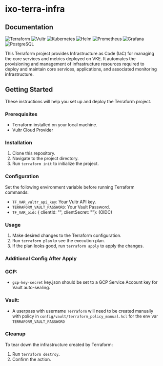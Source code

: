 
# ixo-terra-infra

## Documentation
![Terraform](https://img.shields.io/badge/Terraform-%23623CE4.svg?style=for-the-badge&logo=Terraform&logoColor=white)
![Vultr](https://img.shields.io/badge/Vultr-%230056D2.svg?style=for-the-badge&logo=Vultr&logoColor=white)
![Kubernetes](https://img.shields.io/badge/Kubernetes-%23326CE5.svg?style=for-the-badge&logo=Kubernetes&logoColor=white)
![Helm](https://img.shields.io/badge/Helm-%23093D5E.svg?style=for-the-badge&logo=Helm&logoColor=white)
![Prometheus](https://img.shields.io/badge/Prometheus-%23E6522C.svg?style=for-the-badge&logo=Prometheus&logoColor=white)
![Grafana](https://img.shields.io/badge/Grafana-%23F46800.svg?style=for-the-badge&logo=Grafana&logoColor=white)
![PostgreSQL](https://img.shields.io/badge/PostgreSQL-%23316192.svg?style=for-the-badge&logo=postgresql&logoColor=white)

This Terraform project provides Infrastructure as Code (IaC) for managing the core services and metrics deployed on VKE. 
It automates the provisioning and management of infrastructure resources required to deploy and maintain core services, applications, and associated monitoring infrastructure.

## Getting Started

These instructions will help you set up and deploy the Terraform project.

### Prerequisites

- Terraform installed on your local machine.
- Vultr Cloud Provider

### Installation

1. Clone this repository.
2. Navigate to the project directory.
3. Run `terraform init` to initialize the project.

### Configuration

Set the following environment variable before running Terraform commands:

- `TF_VAR_vultr_api_key`: Your Vultr API key.
- `TERRAFORM_VAULT_PASSWORD`: Your Vault Password.
- `TF_VAR_oidc` { clientId: "", clientSecret: ""}: (OIDC)

### Usage

1. Make desired changes to the Terraform configuration.
2. Run `terraform plan` to see the execution plan.
3. If the plan looks good, run `terraform apply` to apply the changes.


### Additional Config After Apply
### GCP:
- `gcp-key-secret` key.json should be set to a GCP Service Account key for Vault auto-sealing.
### Vault:
- A userpass with username `Terraform` will need to be created manually with policy in `config/vault/terraform_policy_manual.hcl` for the env var `TERRAFORM_VAULT_PASSWORD`
### Cleanup

To tear down the infrastructure created by Terraform:

1. Run `terraform destroy`.
2. Confirm the action.